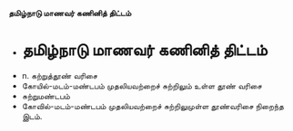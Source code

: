 **தமிழ்நாடு மாணவர் கணினித் திட்டம்**
- # தமிழ்நாடு மாணவர் கணினித் திட்டம்
- n. கற்றுத்தூண் வரிசை
- கோயில்-மடம்-மண்டபம் முதலியவற்றைச் சுற்றிலும் உள்ள தூண் வரிசை
- சுற்றுமண்டபம்
- கோவில்-மடம்-மண்டபம் முதலியவற்றைச் சுற்றிலுமுள்ள தூண்வரிசை நிறைந்த இடம்.

